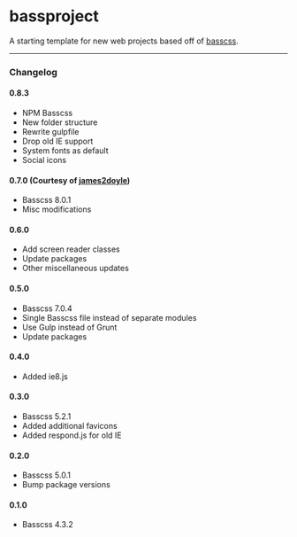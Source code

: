 bassproject
===========

A starting template for new web projects based off of [basscss](http://www.basscss.com/).

___

### Changelog

#### 0.8.3
* NPM Basscss
* New folder structure
* Rewrite gulpfile
* Drop old IE support
* System fonts as default
* Social icons

#### 0.7.0 (Courtesy of [james2doyle](https://github.com/james2doyle))
* Basscss 8.0.1
* Misc modifications

#### 0.6.0
* Add screen reader classes
* Update packages
* Other miscellaneous updates

#### 0.5.0
* Basscss 7.0.4
* Single Basscss file instead of separate modules
* Use Gulp instead of Grunt
* Update packages

#### 0.4.0
* Added ie8.js

#### 0.3.0
* Basscss 5.2.1
* Added additional favicons
* Added respond.js for old IE

#### 0.2.0
* Basscss 5.0.1
* Bump package versions

#### 0.1.0
* Basscss 4.3.2